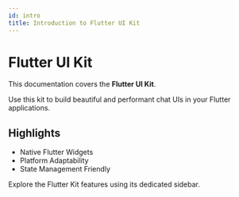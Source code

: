 ```yaml
---
id: intro
title: Introduction to Flutter UI Kit
---
```


# Flutter UI Kit

This documentation covers the **Flutter UI Kit**.

Use this kit to build beautiful and performant chat UIs in your Flutter applications.

## Highlights

*   Native Flutter Widgets
*   Platform Adaptability
*   State Management Friendly

Explore the Flutter Kit features using its dedicated sidebar.